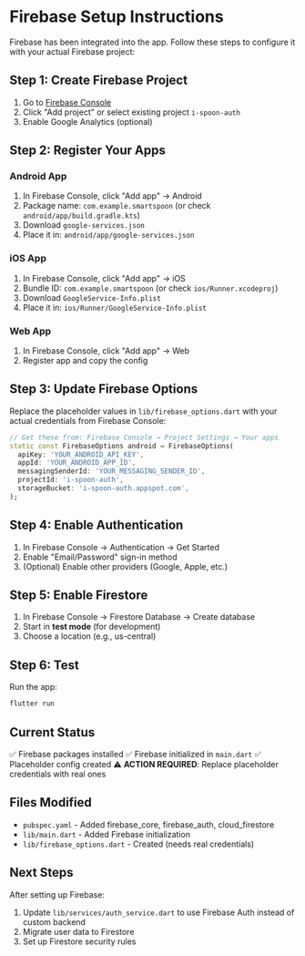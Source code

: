 # Firebase Setup Instructions

Firebase has been integrated into the app. Follow these steps to configure it with your actual Firebase project:

## Step 1: Create Firebase Project

1. Go to [Firebase Console](https://console.firebase.google.com/)
2. Click "Add project" or select existing project `i-spoon-auth`
3. Enable Google Analytics (optional)

## Step 2: Register Your Apps

### Android App
1. In Firebase Console, click "Add app" → Android
2. Package name: `com.example.smartspoon` (or check `android/app/build.gradle.kts`)
3. Download `google-services.json`
4. Place it in: `android/app/google-services.json`

### iOS App
1. In Firebase Console, click "Add app" → iOS
2. Bundle ID: `com.example.smartspoon` (or check `ios/Runner.xcodeproj`)
3. Download `GoogleService-Info.plist`
4. Place it in: `ios/Runner/GoogleService-Info.plist`

### Web App
1. In Firebase Console, click "Add app" → Web
2. Register app and copy the config

## Step 3: Update Firebase Options

Replace the placeholder values in `lib/firebase_options.dart` with your actual credentials from Firebase Console:

```dart
// Get these from: Firebase Console → Project Settings → Your apps
static const FirebaseOptions android = FirebaseOptions(
  apiKey: 'YOUR_ANDROID_API_KEY',
  appId: 'YOUR_ANDROID_APP_ID',
  messagingSenderId: 'YOUR_MESSAGING_SENDER_ID',
  projectId: 'i-spoon-auth',
  storageBucket: 'i-spoon-auth.appspot.com',
);
```

## Step 4: Enable Authentication

1. In Firebase Console → Authentication → Get Started
2. Enable "Email/Password" sign-in method
3. (Optional) Enable other providers (Google, Apple, etc.)

## Step 5: Enable Firestore

1. In Firebase Console → Firestore Database → Create database
2. Start in **test mode** (for development)
3. Choose a location (e.g., us-central)

## Step 6: Test

Run the app:
```bash
flutter run
```

## Current Status

✅ Firebase packages installed
✅ Firebase initialized in `main.dart`
✅ Placeholder config created
⚠️ **ACTION REQUIRED**: Replace placeholder credentials with real ones

## Files Modified

- `pubspec.yaml` - Added firebase_core, firebase_auth, cloud_firestore
- `lib/main.dart` - Added Firebase initialization
- `lib/firebase_options.dart` - Created (needs real credentials)

## Next Steps

After setting up Firebase:
1. Update `lib/services/auth_service.dart` to use Firebase Auth instead of custom backend
2. Migrate user data to Firestore
3. Set up Firestore security rules

